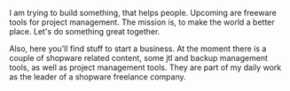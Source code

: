I am trying to build something, that helps people. Upcoming are freeware tools for project management. The mission is, to make the world a better place. Let's do something great together.

Also, here you'll find stuff to start a business. At the moment there is a couple of shopware related content, some jtl and backup management tools, as well as project management tools. They are part of my daily work as the leader of a shopware freelance company.
